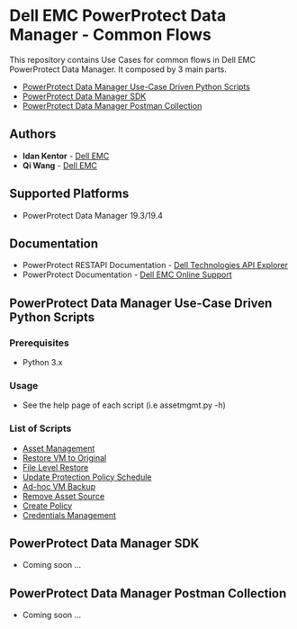 # Dell EMC PowerProtect Data Manager - Common Flows
This repository contains Use Cases for common flows in Dell EMC PowerProtect Data Manager.
It composed by 3 main parts.
- [PowerProtect Data Manager Use-Case Driven Python Scripts](#powerprotect-data-manager-use-case-driven-python-scripts)
- [PowerProtect Data Manager SDK](#powerprotect-data-manager-sdk)
- [PowerProtect Data Manager Postman Collection](#powerprotect-data-manager-postman-collection)

## Authors
- **Idan Kentor** - [Dell EMC](https://www.dellemc.com)
- **Qi Wang** - [Dell EMC](https://www.dellemc.com)

## Supported Platforms
- PowerProtect Data Manager 19.3/19.4

## Documentation
- PowerProtect RESTAPI Documentation - [Dell Technologies API Explorer](https://developer.dellemc.com)
- PowerProtect Documentation - [Dell EMC Online Support](https://www.dell.com/support/home/us/en/04/product-support/product/enterprise-copy-data-management/docs)

## PowerProtect Data Manager Use-Case Driven Python Scripts

### Prerequisites
- Python 3.x

### Usage
- See the help page of each script (i.e assetmgmt.py -h)

### List of Scripts
- [Asset Management](ppdm-python-scripts/assetmgmt.py)
- [Restore VM to Original](ppdm-python-scripts/restorevmorig.py)
- [File Level Restore](ppdm-python-scripts/filelevelrestore.py)
- [Update Protection Policy Schedule](ppdm-python-scripts/updateprotectionpolicyschedule.py)
- [Ad-hoc VM Backup](ppdm-python-scripts/adhocvmbck.py)
- [Remove Asset Source](ppdm-python-scripts/removeassetsrc.py)
- [Create Policy](ppdm-python-scripts/addpolicy.py)
- [Credentials Management](ppdm-python-scripts/credsmgmt.py)

## PowerProtect Data Manager SDK
- Coming soon ...

## PowerProtect Data Manager Postman Collection
- Coming soon ...
